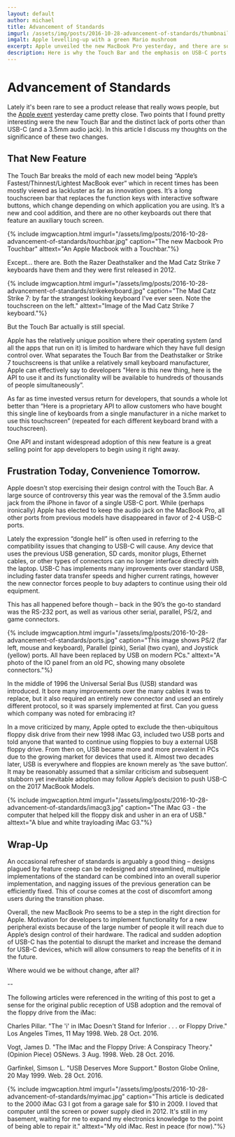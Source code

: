 ```yaml
---
layout: default
author: michael
title: Advancement of Standards
imgurl: /assets/img/posts/2016-10-28-advancement-of-standards/thumbnail.png
imgalt: Apple levelling-up with a green Mario mushroom
excerpt: Apple unveiled the new MacBook Pro yesterday, and there are some really interesting changes to it aside from the usual changes in form factor and display. Here is why the Touch Bar and the emphasis on USB-C ports make this year’s MacBook Pro really stand out.
description: Here is why the Touch Bar and the emphasis on USB-C ports make this year’s MacBook Pro really stand out.
---
```

# Advancement of Standards

Lately it's been rare to see a product release that really wows people, but the [Apple event](https://www.youtube.com/watch?v=EA8vDBY6bCs) yesterday came pretty close. Two points that I found pretty interesting were the new Touch Bar and the distinct lack of ports other than USB-C (and a 3.5mm audio jack). In this article I discuss my thoughts on the significance of these two changes.

## That New Feature

The Touch Bar breaks the mold of each new model being “Apple’s Fastest/Thinnest/Lightest MacBook ever” which in recent times has been mostly viewed as lackluster as far as innovation goes. It’s a long touchscreen bar that replaces the function keys with interactive software buttons, which change depending on which application you are using. It’s a new and cool addition, and there are no other keyboards out there that feature an auxiliary touch screen.

{% include imgwcaption.html 
imgurl="/assets/img/posts/2016-10-28-advancement-of-standards/touchbar.jpg" 
caption="The new Macbook Pro Touchbar" 
alttext="An Apple Macbook with a Touchbar."%}

Except… there are. Both the Razer Deathstalker and the Mad Catz Strike 7 keyboards have them and they were first released in 2012.


{% include imgwcaption.html 
imgurl="/assets/img/posts/2016-10-28-advancement-of-standards/strikekeyboard.jpg" 
caption="The Mad Catz Strike 7: by far the strangest looking keyboard I've ever seen. Note the touchscreen on the left." 
alttext="Image of the Mad Catz Strike 7 keyboard."%}

But the Touch Bar actually is still special.

Apple has the relatively unique position where their operating system (and all the apps that run on it) is limited to hardware which they have full design control over. What separates the Touch Bar from the Deathstalker or Strike 7 touchscreens is that unlike a relatively small keyboard manufacturer, Apple can effectively say to developers "Here is this new thing, here is the API to use it and its functionality will be available to hundreds of thousands of people simultaneously”.

As far as time invested versus return for developers, that sounds a whole lot better than “Here is a proprietary API to allow customers who have bought this single line of keyboards from a single manufacturer in a niche market to use this touchscreen” (repeated for each different keyboard brand with a touchscreen).

One API and instant widespread adoption of this new feature is a great selling point for app developers to begin using it right away.

## Frustration Today, Convenience Tomorrow.

Apple doesn’t stop exercising their design control with the Touch Bar. A large source of controversy this year was the removal of the 3.5mm audio jack from the iPhone in favor of a single USB-C port. While (perhaps ironically) Apple has elected to keep the audio jack on the MacBook Pro, all other ports from previous models have disappeared in favor of 2-4 USB-C ports.

Lately the expression “dongle hell” is often used in referring to the compatibility issues that changing to USB-C will cause. Any device that uses the previous USB generation, SD cards, monitor plugs, Ethernet cables, or other types of connectors can no longer interface directly with the laptop. USB-C has implements many improvements over standard USB, including faster data transfer speeds and higher current ratings, however the new connector forces people to buy adapters to continue using their old equipment.

This has all happened before though – back in the 90’s the go-to standard was the RS-232 port, as well as various other serial, parallel, PS/2, and game connectors.

{% include imgwcaption.html 
imgurl="/assets/img/posts/2016-10-28-advancement-of-standards/ports.jpg" 
caption="This image shows PS/2 (far left, mouse and keyboard), Parallel (pink), Serial (two cyan), and Joystick (yellow) ports. All have been replaced by USB on modern PCs." 
alttext="A photo of the IO panel from an old PC, showing many obsolete connectors."%}

In the middle of 1996 the Universal Serial Bus (USB) standard was introduced. It bore many improvements over the many cables it was to replace, but it also required an entirely new connector and used an entirely different protocol, so it was sparsely implemented at first. Can you guess which company was noted for embracing it?

In a move criticized by many, Apple opted to exclude the then-ubiquitous floppy disk drive from their new 1998 iMac G3, included two USB ports and told anyone that wanted to continue using floppies to buy a external USB floppy drive. From then on, USB became more and more prevalent in PCs due to the growing market for devices that used it. Almost two decades later, USB is everywhere and floppies are known merely as ‘the save button’. It may be reasonably assumed that a similar criticism and subsequent stubborn yet inevitable adoption may follow Apple’s decision to push USB-C on the 2017 MacBook Models.

{% include imgwcaption.html 
imgurl="/assets/img/posts/2016-10-28-advancement-of-standards/imacg3.jpg" 
caption="The iMac G3 - the computer that helped kill the floppy disk and usher in an era of USB." 
alttext="A blue and white trayloading iMac G3."%}

## Wrap-Up
An occasional refresher of standards is arguably a good thing – designs plagued by feature creep can be redesigned and streamlined, multiple implementations of the standard can be combined into an overall superior implementation, and nagging issues of the previous generation can be efficiently fixed. This of course comes at the cost of discomfort among users during the transition phase.

Overall, the new MacBook Pro seems to be a step in the right direction for Apple. Motivation for developers to implement functionality for a new peripheral exists because of the large number of people it will reach due to Apple’s design control of their hardware. The radical and sudden adoption of USB-C has the potential to disrupt the market and increase the demand for USB-C devices, which will allow consumers to reap the benefits of it in the future.

Where would we be without change, after all?

--

The following articles were referenced in the writing of this post to get a sense for the original public reception of USB adoption and the removal of the floppy drive from the iMac:

Charles Pillar. "The 'i' in IMac Doesn't Stand for Inferior . . . or Floppy Drive." Los Angeles Times, 11 May 1998. Web. 28 Oct. 2016.

Vogt, James D. "The IMac and the Floppy Drive: A Conspiracy Theory." (Opinion Piece) OSNews. 3 Aug. 1998. Web. 28 Oct. 2016.

Garfinkel, Simson L. "USB Deserves More Support." Boston Globe Online, 20 May 1999. Web. 28 Oct. 2016.

{% include imgwcaption.html 
imgurl="/assets/img/posts/2016-10-28-advancement-of-standards/myimac.jpg" 
caption="This article is dedicated to the 2000 iMac G3 I got from a garage sale for $10 in 2009. I loved that computer until the screen or power supply died in 2012. It's still in my basement, waiting for me to expand my electronics knowledge to the point of being able to repair it." 
alttext="My old iMac. Rest in peace (for now)."%}


